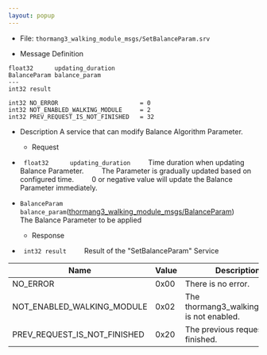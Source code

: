 ```yaml
---
layout: popup
---
```


- File: `thormang3_walking_module_msgs/SetBalanceParam.srv`


- Message Definition
 ```
 float32      updating_duration
 BalanceParam balance_param
 ---
 int32 result

 int32 NO_ERROR                       = 0
 int32 NOT_ENABLED_WALKING_MODULE     = 2
 int32 PREV_REQUEST_IS_NOT_FINISHED   = 32
 ```

- Description
A service that can modify Balance Algorithm Parameter.

  - Request
* ` float32      updating_duration`
&emsp;&emsp; Time duration when updating Balance Parameter.
&emsp;&emsp; The Parameter is gradually updated based on configured time.
&emsp;&emsp; 0 or negative value will update the Balance Parameter immediately.

* `BalanceParam balance_param`([thormang3_walking_module_msgs/BalanceParam])
&emsp;&emsp; The Balance Parameter to be applied

  - Response
* ` int32 result`
&emsp;&emsp; Result of the "SetBalanceParam" Service

| Name                           | Value | Description                                   |
|--------------------------------|-------|-----------------------------------------------|
| NO_ERROR                       | 0x00  | There is no error.                            |
| NOT_ENABLED_WALKING_MODULE     | 0x02  | The thormang3_walking_module is not enabled.  |
| PREV_REQUEST_IS_NOT_FINISHED   | 0x20  | The previous request is not finished.         |




[thormang3_walking_module_msgs/BalanceParam]: /docs/en/popup/BalanceParam.msg/
